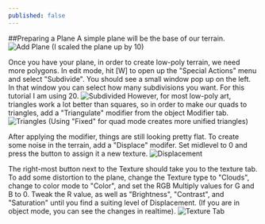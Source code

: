 ```yaml
---
published: false
---
```



##Preparing a Plane
A simple plane will be the base of our terrain.
![Add Plane](http://i.imgur.com/r1j0arW.png)
(I scaled the plane up by 10)

Once you have your plane, in order to create low-poly terrain, we need more polygons. In edit mode, hit [W] to open up the "Special Actions" menu and select "Subdivide". You should see a small window pop up on the left. In that window you can select how many subdivisions you want. For this tutorial I am using 20.
![Subdivided](http://i.imgur.com/tYcPl1G.png)
However, for most low-poly art, triangles work a lot better than squares, so in order to make our quads to triangles, add a "Triangulate" modifier from the object Modifier tab.
![Triangles](http://i.imgur.com/HdXC86L.png)
(Using "Fixed" for quad mode creates more unified triangles)

After applying the modifier, things are still looking pretty flat. To create some noise in the terrain, add a "Displace" modifer. Set midlevel to 0 and press the button to assign it a new texture.
![Displacement](http://i.imgur.com/GAzd0xl.png)

The right-most button next to the Texture should take you to the texture tab.
To add some distortion to the plane, change the Texture type to "Clouds", change to color mode to "Color", and set the RGB Multiply values for G and B to 0. Tweak the R value, as well as "Brightness", "Contrast", and "Saturation" until you find a suiting level of Displacement. (If you are in object mode, you can see the changes in realtime).
![Texture Tab](http://i.imgur.com/YRd2bfa.png)